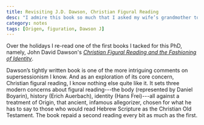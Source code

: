 ```yaml
---
title: Revisiting J.D. Dawson, Christian Figural Reading
desc: "I admire this book so much that I asked my wife’s grandmother to buy me a copy for Christmas."
category: notes
tags: [Origen, figuration, Dawson J]
---
```


Over the holidays I re-read one of the first books I tacked for this
PhD, namely, John David Dawson's *[Christian Figural Reading and the Fashioning of Identity](http://www.amazon.com/dp/0520226305/?tag=ot-scripture-20)*.

Dawson’s tightly written book is one of the more intriguing comments on
supersessionism I know. And as an exploration of its core concern,
Christian figural reading, I know nothing else quite like it. It sets
three modern concerns about figural reading---the body (represented by
Daniel Boyarin), history (Erich Auerbach), identity (Hans Frei)---all
against a treatment of Origin, that ancient, infamous allegorizer,
chosen for what he has to say to those who would read Hebrew Scripture
as the Christian Old Testament. The book repaid a second reading every
bit as much as the first.